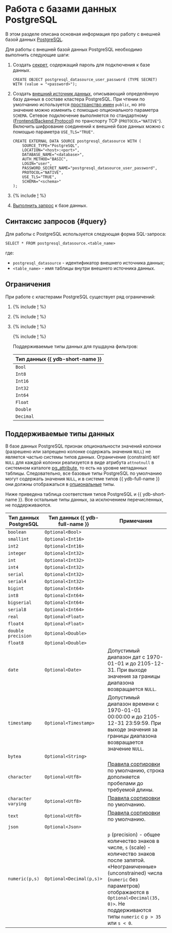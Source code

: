 # Работа с базами данных PostgreSQL

В этом разделе описана основная информация про работу с внешней базой данных [PostgreSQL](http://postgresql.org).

Для работы с внешней базой данных PostgreSQL необходимо выполнить следующие шаги:

1. Создать [секрет](../datamodel/secrets.md), содержащий пароль для подключения к базе данных.

    ```yql
    CREATE OBJECT postgresql_datasource_user_password (TYPE SECRET) WITH (value = "<password>");
    ```

1. Создать [внешний источник данных](../datamodel/external_data_source.md), описывающий определённую базу данных в составе кластера PostgreSQL. При чтении по умолчанию используется [пространство имен](https://www.postgresql.org/docs/current/catalog-pg-namespace.html) `public`, но это значение можно изменить с помощью опционального параметра `SCHEMA`. Сетевое подключение выполняется по стандартному ([Frontend/Backend Protocol](https://www.postgresql.org/docs/current/protocol.html)) по транспорту TCP (`PROTOCOL="NATIVE"`). Включить шифрование соединений к внешней базе данных можно с помощью параметра `USE_TLS="TRUE"`.

    ```yql
    CREATE EXTERNAL DATA SOURCE postgresql_datasource WITH (
        SOURCE_TYPE="PostgreSQL",
        LOCATION="<host>:<port>",
        DATABASE_NAME="<database>",
        AUTH_METHOD="BASIC",
        LOGIN="user",
        PASSWORD_SECRET_NAME="postgresql_datasource_user_password",
        PROTOCOL="NATIVE",
        USE_TLS="TRUE",
        SCHEMA="<schema>"
    );
    ```

1. {% include [!](_includes/connector_deployment.md) %}
1. [Выполнить запрос](#query) к базе данных.

## Синтаксис запросов {#query}

Для работы с PostgreSQL используется следующая форма SQL-запроса:

```yql
SELECT * FROM postgresql_datasource.<table_name>
```

где:

- `postgresql_datasource` - идентификатор внешнего источника данных;
- `<table_name>` - имя таблицы внутри внешнего источника данных.

## Ограничения

При работе с кластерами PostgreSQL существует ряд ограничений:

1. {% include [!](_includes/supported_requests.md) %}
1. {% include [!](_includes/datetime_limits.md) %}
1. {% include [!](_includes/predicate_pushdown_preamble.md) %}

   {% include [!](_includes/predicate_pushdown_examples.md) %}

    Поддерживаемые типы данных для пушдауна фильтров:

    |Тип данных {{ ydb-short-name }}|
    |----|
    |`Bool`|
    |`Int8`|
    |`Int16`|
    |`Int32`|
    |`Int64`|
    |`Float`|
    |`Double`|
    |`Decimal`|

## Поддерживаемые типы данных

В базе данных PostgreSQL признак опциональности значений колонки (разрешено или запрещено колонке содержать значения `NULL`) не является частью системы типов данных. Ограничение (constraint) `NOT NULL` для каждой колонки реализуется в виде атрибута `attnotnull` в системном каталоге [pg_attribute](https://www.postgresql.org/docs/current/catalog-pg-attribute.html), то есть на уровне метаданных таблицы. Следовательно, все базовые типы PostgreSQL по умолчанию могут содержать значения `NULL`, и в системе типов {{ ydb-full-name }} они должны отображаться в [опциональные](../../yql/reference/types/optional.md) типы.

Ниже приведена таблица соответствия типов PostgreSQL и {{ ydb-short-name }}. Все остальные типы данных, за исключением перечисленных, не поддерживаются.

|Тип данных PostgreSQL|Тип данных {{ ydb-full-name }}|Примечания|
|---|----|------|
|`boolean`|`Optional<Bool>`||
|`smallint`|`Optional<Int16>`||
|`int2`|`Optional<Int16>`||
|`integer`|`Optional<Int32>`||
|`int`|`Optional<Int32>`||
|`int4`|`Optional<Int32>`||
|`serial`|`Optional<Int32>`||
|`serial4`|`Optional<Int32>`||
|`bigint`|`Optional<Int64>`||
|`int8`|`Optional<Int64>`||
|`bigserial`|`Optional<Int64>`||
|`serial8`|`Optional<Int64>`||
|`real`|`Optional<Float>`||
|`float4`|`Optional<Float>`||
|`double precision`|`Optional<Double>`||
|`float8`|`Optional<Double>`||
|`date`|`Optional<Date>`|Допустимый диапазон дат с 1970-01-01 и до 2105-12-31. При выходе значения за границы диапазона возвращается `NULL`.|
|`timestamp`|`Optional<Timestamp>`|Допустимый диапазон времени с 1970-01-01 00:00:00 и до 2105-12-31 23:59:59. При выходе значения за границы диапазона возвращается значение `NULL`.|
|`bytea`|`Optional<String>`||
|`character`|`Optional<Utf8>`|[Правила сортировки](https://www.postgresql.org/docs/current/collation.html) по умолчанию, строка дополняется пробелами до требуемой длины.|
|`character varying`|`Optional<Utf8>`|[Правила сортировки](https://www.postgresql.org/docs/current/collation.html) по умолчанию.|
|`text`|`Optional<Utf8>`|[Правила сортировки](https://www.postgresql.org/docs/current/collation.html) по умолчанию.|
|`json`|`Optional<Json>`||
|`numeric(p,s)`|`Optional<Decimal(p,s)>`|`p` (precision) - общее количество знаков в числе, `s` (scale) - количество знаков после запятой.  «Неограниченные» (unconstrained) числа (`numeric` без параметров) отображаются в `Optional<Decimal(35, 0)>`. Не поддерживаются типы `numeric` с `p > 35` или `s < 0`.|

